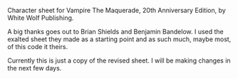 Character sheet for Vampire The Maquerade, 20th Anniversary Edition, by White Wolf Publishing.

A big thanks goes out to Brian Shields and Benjamin Bandelow. I used the exalted sheet they made as a starting point and as such much, maybe most, of this code it theirs.

Currently this is just a copy of the revised sheet.  I will be making changes in the next few days.
